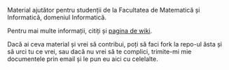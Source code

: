 Material ajutător pentru studenții de la Facultatea de Matematică și Informatică, domeniul Informatică.

Pentru mai multe informații, citiți și [pagina de wiki](https://github.com/aliasbind/Sesiune/wiki).

Dacă ai ceva material și vrei să contribui, poți să faci fork la repo-ul ăsta și să urci tu ce vrei, sau dacă nu vrei să te complici, trimite-mi mie documentele prin email și le pun eu aici cu celelalte.
